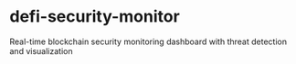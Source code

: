 # defi-security-monitor
Real-time blockchain security monitoring dashboard with threat detection and visualization
